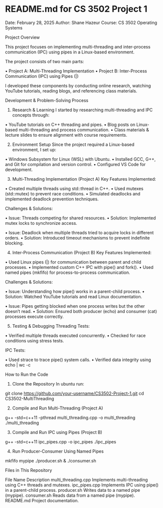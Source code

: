 # README.md for CS 3502 Project 1
Date: February 28, 2025
Author: Shane Hazeur
Course: CS 3502 Operating Systems

Project Overview

This project focuses on implementing multi-threading and inter-process communication (IPC) using pipes in a Linux-based environment.

The project consists of two main parts:

• Project A: Multi-Threading Implementation
• Project B: Inter-Process Communication (IPC) using Pipes (|)

I developed these components by conducting online research, watching YouTube tutorials, reading blogs, and referencing class materials.


Development & Problem-Solving Process

1. Research & Learning
I started by researching multi-threading and IPC concepts through:

• YouTube tutorials on C++ threading and pipes.
• Blog posts on Linux-based multi-threading and process communication.
• Class materials & lecture slides to ensure alignment with course requirements.

2. Environment Setup
Since the project required a Linux-based environment, I set up:

• Windows Subsystem for Linux (WSL) with Ubuntu.
• Installed GCC, G++, and Git for compilation and version control.
• Configured VS Code for development.

3. Multi-Threading Implementation (Project A)
Key Features Implemented:

• Created multiple threads using std::thread in C++.
• Used mutexes (std::mutex) to prevent race conditions.
• Simulated deadlocks and implemented deadlock prevention techniques.

Challenges & Solutions:

• Issue: Threads competing for shared resources.
• Solution: Implemented mutex locks to synchronize access.

• Issue: Deadlock when multiple threads tried to acquire locks in different orders.
• Solution: Introduced timeout mechanisms to prevent indefinite blocking.

4. Inter-Process Communication (Project B)
Key Features Implemented:

• Used Linux pipes (|) for communication between parent and child processes.
• Implemented custom C++ IPC with pipe() and fork().
• Used named pipes (mkfifo) for process-to-process communication.

Challenges & Solutions:

• Issue: Understanding how pipe() works in a parent-child process.
• Solution: Watched YouTube tutorials and read Linux documentation.

• Issue: Pipes getting blocked when one process writes but the other doesn’t read.
• Solution: Ensured both producer (echo) and consumer (cat) processes execute correctly.

5. Testing & Debugging
Threading Tests:

• Verified multiple threads executed concurrently.
• Checked for race conditions using stress tests.

IPC Tests:

• Used strace to trace pipe() system calls.
• Verified data integrity using echo | wc -c



How to Run the Code

1. Clone the Repository
In ubuntu run:

git clone https://github.com/your-username/CS3502-Project-1.git
cd CS3502-MultiThreading

2. Compile and Run Multi-Threading (Project A)

g++ -std=c++11 -pthread multi_threading.cpp -o multi_threading
./multi_threading

3. Compile and Run IPC using Pipes (Project B)

g++ -std=c++11 ipc_pipes.cpp -o ipc_pipes
./ipc_pipes

4. Run Producer-Consumer Using Named Pipes

mkfifo mypipe
./producer.sh &
./consumer.sh

Files in This Repository

File Name	                Description
multi_threading.cpp	        Implements multi-threading using C++ threads and mutexes.
ipc_pipes.cpp	            Implements IPC using pipe() in a parent-child process.
producer.sh	                Writes data to a named pipe (mypipe).
consumer.sh	                Reads data from a named pipe (mypipe).
README.md	                Project documentation.
